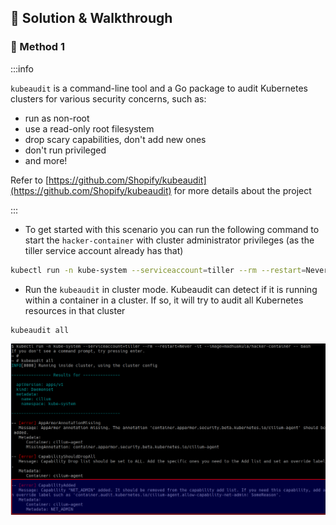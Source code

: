 ## 🎉 Solution & Walkthrough

### 🎲 Method 1

:::info

`kubeaudit` is a command-line tool and a Go package to audit Kubernetes clusters for various security concerns, such as:

   * run as non-root
   * use a read-only root filesystem
   * drop scary capabilities, don't add new ones
   * don't run privileged
   * and more!

Refer to [https://github.com/Shopify/kubeaudit](https://github.com/Shopify/kubeaudit) for more details about the project

:::

* To get started with this scenario you can run the following command to start the `hacker-container` with cluster administrator privileges (as the tiller service account already has that)

```bash
kubectl run -n kube-system --serviceaccount=tiller --rm --restart=Never -it --image=madhuakula/hacker-container -- bash
```

* Run the `kubeaudit` in cluster mode. Kubeaudit can detect if it is running within a container in a cluster. If so, it will try to audit all Kubernetes resources in that cluster

```bash
kubeaudit all
```

![Scenario 17 kubeaudit](./sc-17-1.png)
